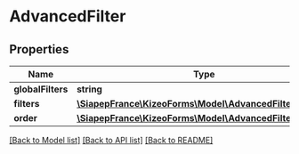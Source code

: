 # AdvancedFilter

## Properties
Name | Type | Description | Notes
------------ | ------------- | ------------- | -------------
**globalFilters** | **string** |  | [optional] 
**filters** | [**\SiapepFrance\KizeoForms\Model\AdvancedFilterFilters[]**](AdvancedFilterFilters.md) |  | [optional] 
**order** | [**\SiapepFrance\KizeoForms\Model\AdvancedFilterOrders[]**](AdvancedFilterOrders.md) |  | [optional] 

[[Back to Model list]](../README.md#documentation-for-models) [[Back to API list]](../README.md#documentation-for-api-endpoints) [[Back to README]](../README.md)

